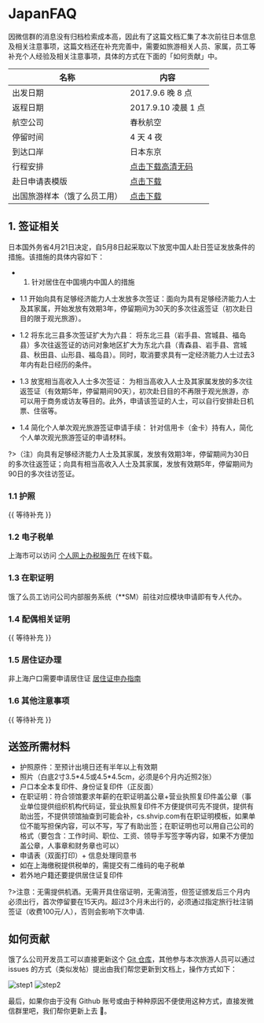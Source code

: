 # JapanFAQ

因微信群的消息没有归档检索成本高，因此有了这篇文档汇集了本次前往日本信息及相关注意事项，这篇文档还在补充完善中，需要如旅游相关人员、家属，员工等补充个人经验及相关注意事项，具体的方式在下面的「如何贡献」中。

| 名称 | 内容 |
| --- | --- |
| 出发日期 | 2017.9.6 晚 8 点 |
| 返程日期 | 2017.9.10 凌晨 1 点 |
| 航空公司 | 春秋航空 |
| 停留时间 | 4 天 4 夜 |
| 到达口岸 | 日本东京 |
| 行程安排 | [点击下载高清无码](//oiw32lugp.qnssl.com/7%E6%9C%8813%E6%97%A5%E3%80%80%E4%B8%9C%E4%BA%AC%E5%AF%8C%E5%A3%AB%E5%B1%B15%E5%A4%A9.doc) |
| 赴日申请表模版 | [点击下载](https://fuss10.elemecdn.com/6/c5/ea04179ae640f17be381d40ec1a1cpdf.pdf) |
| 出国旅游样本（饿了么员工用） | [点击下载](https://oiw32lugp.qnssl.com/%E5%9C%A8%E8%81%8C%E8%AF%81%E6%98%8E%E4%B8%AD%E6%96%87%E7%89%88-%E5%87%BA%E5%9B%BD%E6%97%85%E6%B8%B8%E6%A0%B7%E6%9C%AC.doc) |

## 1. 签证相关

日本国外务省4月21日决定，自5月8日起采取以下放宽中国人赴日签证发放条件的措施。该措施的具体内容如下：

- 1. 针对居住在中国境内中国人的措施

- 1.1 开始向具有足够经济能力人士发放多次签证：面向为具有足够经济能力人士及其家属，开始发放有效期3年，停留期间为30天的多次往返签证（初次赴日目的限于观光旅游）。

- 1.2 将东北三县多次签证扩大为六县： 将东北三县（岩手县、宫城县、福岛县）多次往返签证的访问对象地区扩大为东北六县（青森县、岩手县、宫城县、秋田县、山形县、福岛县）。同时，取消要求具有一定经济能力人士过去3年内有赴日经历的条件。

- 1.3 放宽相当高收入人士多次签证： 为相当高收入人士及其家属发放的多次往返签证（有效期5年，停留期间90天），初次赴日目的不再限于观光旅游，亦可以用于商务或访友等目的。此外，申请该签证的人士，可以自行安排赴日机票、住宿等。

- 1.4 简化个人单次观光旅游签证申请手续： 针对信用卡（金卡）持有人，简化个人单次观光旅游签证的申请材料。

?>（注）向具有足够经济能力人士及其家属，发放有效期3年，停留期间为30日的多次往返签证；向具有相当高收入人士及其家属，发放有效期5年，停留期间为90日的多次往访签证。

### 1.1 护照

{{ 等待补充 }}

### 1.2 电子税单

上海市可以访问 [个人网上办税服务厅](//gr.tax.sh.gov.cn/portals/web/biz/home) 在线下载。

### 1.3 在职证明

饿了么员工访问公司内部服务系统（**SM）前往对应模块申请即有专人代办。

### 1.4 配偶相关证明

{{ 等待补充 }}

### 1.5 居住证办理

非上海户口需要申请居住证 [居住证申办指南](http://www.962222.net/sbzn.html)

### 1.6 其他注意事项

{{ 等待补充 }}

## 送签所需材料

- 护照原件：至预计出境日还有半年以上有效期
- 照片（白底2寸3.5\*4.5或4.5\*4.5cm，必须是6个月内近照2张）
- 户口本全本复印件、身份证复印件（正反面）
- 在职证明：符合领馆要求年薪的在职证明盖公章+营业执照复印件盖公章（事业单位提供组织机构代码证，营业执照复印件不方便提供可先不提供，提供有助出签，不提供领馆抽查到可能会补，cs.shvip.com有在职证明模板，如果单位不能写担保内容，可以不写，写了有助出签；在职证明也可以用自己公司的格式（要包含：工作时间、职位、工资、领导手写签字等内容，如果不方便加盖公章，人事章和财务章也可以）
- 申请表（双面打印）+ 信息处理同意书
- 如在上海缴税提供税单的，需提交有二维码的电子税单
- 若外地户籍还要提供居住证复印件

?>注意：无需提供机酒。无需开具住宿证明，无需消签，但签证颁发后三个月内必须出行，首次停留要在15天内。超过3个月未出行的，必须通过指定旅行社注销签证（收费100元/人），否则会影响下次申请.

## 如何贡献

饿了么公司开发员工可以直接更新这个 [Git 仓库](//github.com/elemefe/japanfaq)，其他参与本次旅游人员可以通过 issues 的方式（类似发帖）提出由我们帮您更新到文档上，操作方式如下：

![step1](https://fuss10.elemecdn.com/7/7c/dd59cea23d583530ba14fb6cca26dpng.png)
![step2](https://fuss10.elemecdn.com/4/b1/250440a6c878fcb06a53d61e786d2png.png)

最后，如果你由于没有 Github 账号或由于种种原因不便使用这种方式，直接发微信群里吧，我们帮你更新上去 👻。

